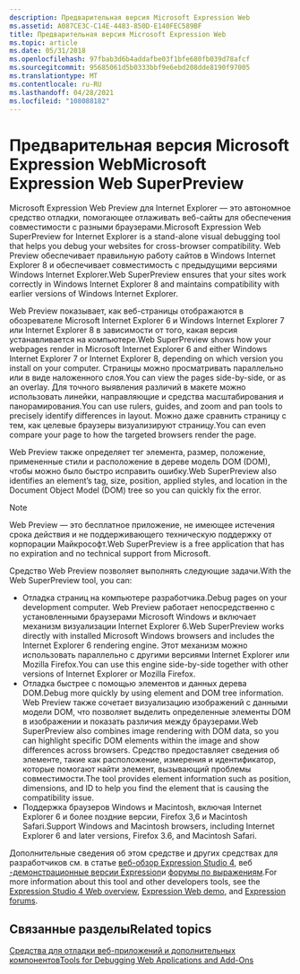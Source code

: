 ```yaml
---
description: Предварительная версия Microsoft Expression Web
ms.assetid: A087CE3C-C14E-4483-850D-E140FEC589BF
title: Предварительная версия Microsoft Expression Web
ms.topic: article
ms.date: 05/31/2018
ms.openlocfilehash: 97fbab3d6b4addafbe03f1bfe680fb039d78afcf
ms.sourcegitcommit: 95685061d5b0333bbf9e6ebd208dde8190f97005
ms.translationtype: MT
ms.contentlocale: ru-RU
ms.lasthandoff: 04/28/2021
ms.locfileid: "108088182"
---
```

# <a name="microsoft-expression-web-superpreview"></a><span data-ttu-id="ba167-103">Предварительная версия Microsoft Expression Web</span><span class="sxs-lookup"><span data-stu-id="ba167-103">Microsoft Expression Web SuperPreview</span></span>

<span data-ttu-id="ba167-104">Microsoft Expression Web Preview для Internet Explorer — это автономное средство отладки, помогающее отлаживать веб-сайты для обеспечения совместимости с разными браузерами.</span><span class="sxs-lookup"><span data-stu-id="ba167-104">Microsoft Expression Web SuperPreview for Internet Explorer is a stand-alone visual debugging tool that helps you debug your websites for cross-browser compatibility.</span></span> <span data-ttu-id="ba167-105">Web Preview обеспечивает правильную работу сайтов в Windows Internet Explorer 8 и обеспечивает совместимость с предыдущими версиями Windows Internet Explorer.</span><span class="sxs-lookup"><span data-stu-id="ba167-105">Web SuperPreview ensures that your sites work correctly in Windows Internet Explorer 8 and maintains compatibility with earlier versions of Windows Internet Explorer.</span></span>

<span data-ttu-id="ba167-106">Web Preview показывает, как веб-страницы отображаются в обозревателе Microsoft Internet Explorer 6 и Windows Internet Explorer 7 или Internet Explorer 8 в зависимости от того, какая версия устанавливается на компьютере.</span><span class="sxs-lookup"><span data-stu-id="ba167-106">Web SuperPreview shows how your webpages render in Microsoft Internet Explorer 6 and either Windows Internet Explorer 7 or Internet Explorer 8, depending on which version you install on your computer.</span></span> <span data-ttu-id="ba167-107">Страницы можно просматривать параллельно или в виде наложенного слоя.</span><span class="sxs-lookup"><span data-stu-id="ba167-107">You can view the pages side-by-side, or as an overlay.</span></span> <span data-ttu-id="ba167-108">Для точного выявления различий в макете можно использовать линейки, направляющие и средства масштабирования и панорамирования.</span><span class="sxs-lookup"><span data-stu-id="ba167-108">You can use rulers, guides, and zoom and pan tools to precisely identify differences in layout.</span></span> <span data-ttu-id="ba167-109">Можно даже сравнить страницу с тем, как целевые браузеры визуализируют страницу.</span><span class="sxs-lookup"><span data-stu-id="ba167-109">You can even compare your page to how the targeted browsers render the page.</span></span>

<span data-ttu-id="ba167-110">Web Preview также определяет тег элемента, размер, положение, примененные стили и расположение в дереве модель DOM (DOM), чтобы можно было быстро исправить ошибку.</span><span class="sxs-lookup"><span data-stu-id="ba167-110">Web SuperPreview also identifies an element’s tag, size, position, applied styles, and location in the Document Object Model (DOM) tree so you can quickly fix the error.</span></span>

> [!Note]  
> <span data-ttu-id="ba167-111">Web Preview — это бесплатное приложение, не имеющее истечения срока действия и не поддерживающего техническую поддержку от корпорации Майкрософт.</span><span class="sxs-lookup"><span data-stu-id="ba167-111">Web SuperPreview is a free application that has no expiration and no technical support from Microsoft.</span></span>

 

<span data-ttu-id="ba167-112">Средство Web Preview позволяет выполнять следующие задачи.</span><span class="sxs-lookup"><span data-stu-id="ba167-112">With the Web SuperPreview tool, you can:</span></span>

-   <span data-ttu-id="ba167-113">Отладка страниц на компьютере разработчика.</span><span class="sxs-lookup"><span data-stu-id="ba167-113">Debug pages on your development computer.</span></span> <span data-ttu-id="ba167-114">Web Preview работает непосредственно с установленными браузерами Microsoft Windows и включает механизм визуализации Internet Explorer 6.</span><span class="sxs-lookup"><span data-stu-id="ba167-114">Web SuperPreview works directly with installed Microsoft Windows browsers and includes the Internet Explorer 6 rendering engine.</span></span> <span data-ttu-id="ba167-115">Этот механизм можно использовать параллельно с другими версиями Internet Explorer или Mozilla Firefox.</span><span class="sxs-lookup"><span data-stu-id="ba167-115">You can use this engine side-by-side together with other versions of Internet Explorer or Mozilla Firefox.</span></span>
-   <span data-ttu-id="ba167-116">Отладка быстрее с помощью элементов и данных дерева DOM.</span><span class="sxs-lookup"><span data-stu-id="ba167-116">Debug more quickly by using element and DOM tree information.</span></span> <span data-ttu-id="ba167-117">Web Preview также сочетает визуализацию изображений с данными модели DOM, что позволяет выделить определенные элементы DOM в изображении и показать различия между браузерами.</span><span class="sxs-lookup"><span data-stu-id="ba167-117">Web SuperPreview also combines image rendering with DOM data, so you can highlight specific DOM elements within the image and show differences across browsers.</span></span> <span data-ttu-id="ba167-118">Средство предоставляет сведения об элементе, такие как расположение, измерения и идентификатор, которые помогают найти элемент, вызывающий проблемы совместимости.</span><span class="sxs-lookup"><span data-stu-id="ba167-118">The tool provides element information such as position, dimensions, and ID to help you find the element that is causing the compatibility issue.</span></span>
-   <span data-ttu-id="ba167-119">Поддержка браузеров Windows и Macintosh, включая Internet Explorer 6 и более поздние версии, Firefox 3,6 и Macintosh Safari.</span><span class="sxs-lookup"><span data-stu-id="ba167-119">Support Windows and Macintosh browsers, including Internet Explorer 6 and later versions, Firefox 3.6, and Macintosh Safari.</span></span>

<span data-ttu-id="ba167-120">Дополнительные сведения об этом средстве и других средствах для разработчиков см. в статье [веб-обзор Expression Studio 4](https://www.microsoft.com/expression/products/StudioWebPro_Overview.aspx), веб [-демонстрационные версии Expression](https://msdn.microsoft.com/expression/ff723803.aspx)и [форумы по выражениям](https://social.msdn.microsoft.com/forums/announce/threads).</span><span class="sxs-lookup"><span data-stu-id="ba167-120">For more information about this tool and other developers tools, see the [Expression Studio 4 Web overview](https://www.microsoft.com/expression/products/StudioWebPro_Overview.aspx), [Expression Web demo](https://msdn.microsoft.com/expression/ff723803.aspx), and [Expression forums](https://social.msdn.microsoft.com/forums/announce/threads).</span></span>

## <a name="related-topics"></a><span data-ttu-id="ba167-121">Связанные разделы</span><span class="sxs-lookup"><span data-stu-id="ba167-121">Related topics</span></span>

<dl> <dt>

[<span data-ttu-id="ba167-122">Средства для отладки веб-приложений и дополнительных компонентов</span><span class="sxs-lookup"><span data-stu-id="ba167-122">Tools for Debugging Web Applications and Add-Ons</span></span>](tools-for-debugging-web-applications-and-add-ons.md)
</dt> </dl>

 

 



